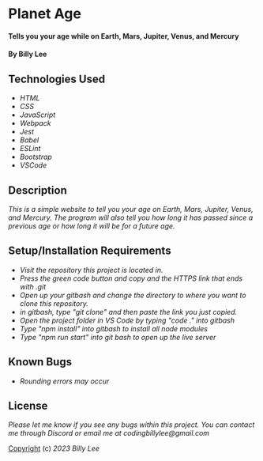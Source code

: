 # Planet Age

#### Tells you your age while on Earth, Mars, Jupiter, Venus, and Mercury

#### By Billy Lee

## Technologies Used

* _HTML_
* _CSS_
* _JavaScript_
* _Webpack_
* _Jest_
* _Babel_
* _ESLint_
* _Bootstrap_
* _VSCode_

## Description
_This is a simple website to tell you your age on Earth, Mars, Jupiter, Venus, and Mercury. The program will also tell you how long it has passed since a previous age or how long it will be for a future age._

## Setup/Installation Requirements

* _Visit the repository this project is located in._
* _Press the green code button and copy and the HTTPS link that ends with .git_
* _Open up your gitbash and change the directory to where you want to clone this repository._
* _in gitbash, type "git clone" and then paste the link you just copied._
* _Open the project folder in VS Code by typing "code ." into gitbash_
* _Type "npm install" into gitbash to install all node modules_
* _Type "npm run start" into git bash to open up the live server_


## Known Bugs

* _Rounding errors may occur_


## License

_Please let me know if you see any bugs within this project. You can contact me through Discord or email me at codingbillylee@gmail.com_

[Copyright](https://opensource.org/licenses/MIT) (c) _2023_ _Billy Lee_
